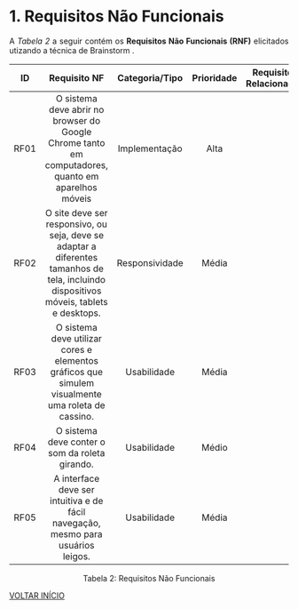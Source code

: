 # 1. Requisitos Não Funcionais

<p align="justify">A <i>Tabela 2</i> a seguir contém os <b>Requisitos Não Funcionais (RNF)</b> elicitados utizando a técnica de Brainstorm .</p>

| ID   |                                 Requisito NF                              | Categoria/Tipo | Prioridade | Requisitos Relacionados |
| :--: | :-----------------------------------------------------------------------: |:-------------: | :--------: | :-----------------: |
| RF01 | O sistema deve abrir no browser do Google Chrome tanto em computadores, quanto em aparelhos móveis | Implementação | Alta |  |
| RF02 | O site deve ser responsivo, ou seja, deve se adaptar a diferentes tamanhos de tela, incluindo dispositivos móveis, tablets e desktops.  | Responsividade | Média |               |
| RF03 |  O sistema deve utilizar cores e elementos gráficos que simulem visualmente uma roleta de cassino.| 	Usabilidade | Média  |  |
| RF04 | O sistema deve conter o som da roleta girando.  | Usabilidade |  Médio |
| RF05 | A interface deve ser intuitiva e de fácil navegação, mesmo para usuários leigos. | 	Usabilidade | Média  |  |
<div style="text-align: center">
<p>Tabela 2: Requisitos Não Funcionais</p>
</div>


<a href="../README.md">VOLTAR INÍCIO</a>
